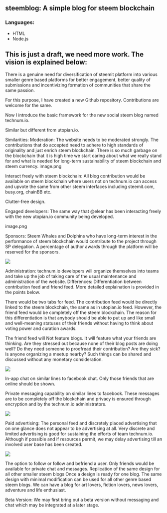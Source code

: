 ## steemblog: A simple blog for steem blockchain

### Languages:
* HTML
* Node.js
## This is just a draft, we need more work. The vision is explained below:

There is a genuine need for diversification of steemit platform into various smaller genre based platforms for better engagement, better quality of submissions and incentivizing formation of communities that share the same passion.

For this purpose, I have created a new Github repository. Contributions are welcome for the same.

Now I introduce the basic framework for the new social steem blog named technum.io.

Similar but different from utopian.io.

Similarities:
Moderation: The website needs to be moderated strongly. The contributions that do accepted need to adhere to high standards of originality and just enrich steem blockchain. There is so much garbage on the blockchain that it is high time we start caring about what we really stand for and what is needed for long-term sustainability of steem blockchain and steem currency.
image.png

Interact freely with steem blockchain: All blog contribution would be available on steem blockchain where users not on technum.io can access and upvote the same from other steem interfaces including steemit.com, busy.org, chainBB etc.

Clutter-free design.

Engaged developers: The same way that @elear has been interacting freely with the new utopian.io community being developed.

image.png

Sponsors: Steem Whales and Dolphins who have long-term interest in the performance of steem blockchain would contribute to the project through SP delegation. A percentage of author awards through the platform will be reserved for the sponsors.

![](https://steemitimages.com/0x0/https://res.cloudinary.com/hpiynhbhq/image/upload/v1508995504/cr69kop9boprfx2hxfxd.png)

Administration: technum.io developers will organize themselves into teams and take up the job of taking care of the usual maintenance and administration of the website.
Differences:
Differentiation between contribution feed and friend feed. More detailed explaination is provided in the points below.

There would be two tabs for feed. The contribution feed would be directly linked to the steem blockchain, the same as in utopian.io feed. However, the friend feed would be completely off the steem blockchain. The reason for this differentiation is that anybody should be able to put up and like small and well-meaning statuses of their friends without having to think about voting power and curation awards.

The friend feed will Not feature blogs. It will feature what your friends are thinking. Are they stressed out because none of their blog posts are doing well? Do they need someone to proofread their contribution? Are they sick? Is anyone organizing a meetup nearby? Such things can be shared and discussed without any monetary consideration.

![](https://steemitimages.com/0x0/https://res.cloudinary.com/hpiynhbhq/image/upload/v1508995608/vif50gxcpbaqgrxfpv2b.png)

In-app chat on similar lines to facebook chat. Only those friends that are online should be shown.



Private messaging capability on similar lines to facebook. These messages are to be completely off the blockchain and privacy is ensured through encryption and by the technum.io administrators.

![](https://steemitimages.com/0x0/https://res.cloudinary.com/hpiynhbhq/image/upload/v1508995824/cap1nrpvbxas9tyinjlm.png)

Paid advertising: The personal feed and discretely placed advertising that on one glance does not appear to be advertising at all. Very discrete and limited advertising is good for sustaining the efforts of team technum.io. Although if possible and if resources permit, we may delay advertising till an involved user base has been created.

![](https://steemitimages.com/0x0/https://res.cloudinary.com/hpiynhbhq/image/upload/v1508995877/xq8d0fmj3dcaujvruefh.png)

The option to follow or follow and befriend a user. Only friends would be available for private chat and messages.
Replication of the same design for all other smaller steem blogs
Once a design is ready for one blog. The same design with minimal modification can be used for all other genre based steem blogs. We can have a blog for art lovers, fiction lovers, news lovers, adventure and life enthusiast.

Beta Version:
We may first bring out a beta version without messaging and chat which may be integrated at a later stage.

